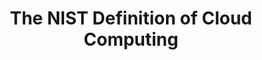 ---
type: paper
title: "The NIST Definition of Cloud Computing"
label: "NIST"
link: http://dx.doi.org/10.6028/NIST.SP.800-145
year: 2011
authors:
  - name: Grance
    first: Timothy
  - name: Mell
    first: Peter
---